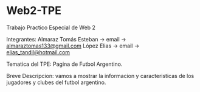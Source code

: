 # Web2-TPE
Trabajo Practico Especial de Web 2

Integrantes: 
Almaraz Tomás Esteban -> email -> almaraztomas133@gmail.com
López Elias -> email -> elias_tandil@hotmail.com

Tematica del TPE:
Pagina de Futbol Argentino.

Breve Descripcion:
vamos a mostrar la informacion y caracteristicas de los jugadores y clubes del futbol argentino.

